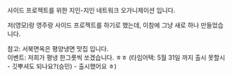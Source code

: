 사이드 프로젝트를 위한 지인-지인 네트워크 오가니제이션 입니다.

저(영모)랑 영주랑 사이드 프로젝트를 하기로 했는데, 이참에 그냥 새로 하나 만들었습니다. 

참고: 서북면옥은 평양냉면 맛집 입니다. 
<br>
이벤트: 저희가 평냉 한그릇씩 쏘겠습니다. ㅎㅎ (타임어택: 5월 31일 까지 출시 못할시 - 깃뿌셔도 되나요?(승민) - 출시했어요 ㅎ)
